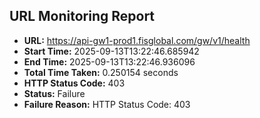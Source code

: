 ## URL Monitoring Report

- **URL:** https://api-gw1-prod1.fisglobal.com/gw/v1/health
- **Start Time:** 2025-09-13T13:22:46.685942
- **End Time:** 2025-09-13T13:22:46.936096
- **Total Time Taken:** 0.250154 seconds
- **HTTP Status Code:** 403
- **Status:** Failure
- **Failure Reason:** HTTP Status Code: 403
